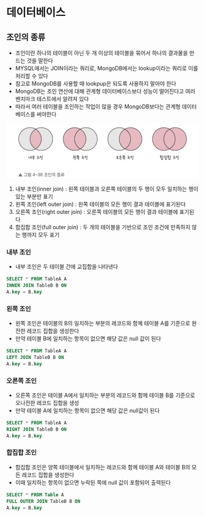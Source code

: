 # 데이터베이스

## 조인의 종류

- 조인이란 하나의 테이블이 아닌 두 개 이상의 테이블을 묶어서 하나의 결과물을 만드는 것을 말한다
- MYSQL에서는 JOIN이라는 쿼리로, MongoDB에서는 lookup이라는 쿼리로 이를 처리할 수 있다
- 참고로 MongoDB를 사용할 때 lookpup은 되도록 사용하지 말아야 한다
- MongoDB는 조인 연산에 대해 관계형 데이터베이스보다 성능이 떨어진다고 여러 벤치마크 테스트에서 알려져 있다
- 따라서 여러 테이블을 조인하는 작업이 많을 경우 MongoDB보다는 관계형 데이터베이스를 써야한다

![alt text](image.png)

1. 내부 조인(inner join) : 왼쪽 테이블과 오른쪽 테이블의 두 행이 모두 일치하는 행이 있는 부분만 표기
2. 왼쪽 조인(left outer join) : 왼쪽 테이블의 모든 행이 결과 테이블에 표기된다
3. 오른쪽 조인(right outer join) : 오른쪽 테이블의 모든 행이 결과 테이블에 표기된다
4. 합집합 조인(full outer join) : 두 개의 테이블을 기반으로 조인 조건에 만족하지 않는 행까지 모두 표기


### 내부 조인

- 내부 조인은 두 테이블 간에 교집합을 나타낸다
``` SQL
SELECT * FROM TableA A
INNER JOIN TableB B ON
A.key = B.key
```

###  왼쪽 조인

- 왼쪽 조인은 테이블의 B의 일치하는 부분의 레코드와 함께 테이블 A를 기준으로 완전한 레코드 집합을 생성한다
- 만약 테이블 B에 일치하는 항목이 없으면 해당 값은 null 값이 된다
``` SQL
SELECT * FROM TableA A
LEFT JOIN TableB B ON
A.key = B.key
```

### 오른쪽 조인

- 오른쪽 조인은 테이블 A에서 일치하는 부분의 레코드와 함께 테이블 B를 기준으로오나전한 레코드 집합을 생성
- 만약 테이블 A에 일치하는 항목이 없으면 해당 값은 null값이 된다
``` SQL
SELECT * FROM TableA A
RIGHT JOIN TableB B ON
A.key = B.key
```

### 합집합 조인

- 합집합 조인은 양쪽 테이블에서 일치하는 레코드와 함께 테이블 A와 테이블 B의 모든 레코드 집합을 생성한다
- 이때 일치하는 항목이 없으면 누락된 쪽에 null 값이 포함되어 출력된다
``` SQL
SELECT * FROM Table A
FULL OUTER JOIN TableB B ON
A.key = B.key
```